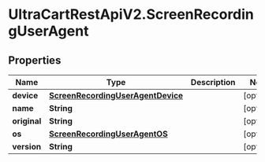 # UltraCartRestApiV2.ScreenRecordingUserAgent

## Properties
Name | Type | Description | Notes
------------ | ------------- | ------------- | -------------
**device** | [**ScreenRecordingUserAgentDevice**](ScreenRecordingUserAgentDevice.md) |  | [optional] 
**name** | **String** |  | [optional] 
**original** | **String** |  | [optional] 
**os** | [**ScreenRecordingUserAgentOS**](ScreenRecordingUserAgentOS.md) |  | [optional] 
**version** | **String** |  | [optional] 


